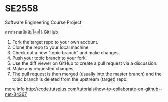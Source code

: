 # SE2558
Software Engineering Course Project

การทำงานเป็นทีมโดยใช้ GitHub

1. Fork the target repo to your own account.
2. Clone the repo to your local machine.
3. Check out a new "topic branch" and make changes.
4. Push your topic branch to your fork.
5. Use the diff viewer on GitHub to create a pull request via a discussion.
6. Make any requested changes.
7. The pull request is then merged (usually into the master branch) and the topic
branch is deleted from the upstream (target) repo.

more info
http://code.tutsplus.com/tutorials/how-to-collaborate-on-github--net-34267
